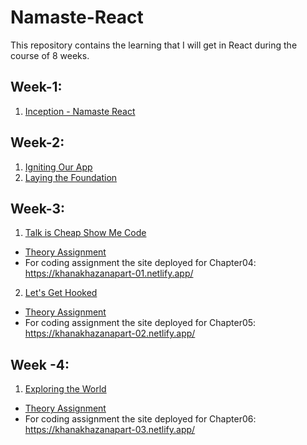 # Namaste-React
This repository contains the learning that I will get in React during the course of 8 weeks.


## Week-1: 
1. <a href="https://github.com/DvbyDt/Namaste-React/tree/main/Inception">Inception - Namaste React</a>


## Week-2:
1. <a href="https://github.com/DvbyDt/Namaste-React/tree/main/Igniting%20Our%20App">Igniting Our App</a>
2. <a href="https://github.com/DvbyDt/Namaste-React/tree/main/Laying%20the%20Foundation">Laying the Foundation</a>

## Week-3:
1. <a href="https://github.com/DvbyDt/Namaste-React/tree/main/Talk%20is%20Cheap%20Show%20Me%20Code">Talk is Cheap Show Me Code</a>
- <a href="https://github.com/DvbyDt/Namaste-React/blob/main/Talk%20is%20Cheap%20Show%20Me%20Code/Assignment.md">Theory Assignment</a> 
- For coding assignment the site deployed for Chapter04: https://khanakhazanapart-01.netlify.app/

2. <a href="https://github.com/DvbyDt/Namaste-React/tree/Let's-get-Hooked/Let's%20Get%20Hooked">Let's Get Hooked</a>
- <a href="https://github.com/DvbyDt/Namaste-React/blob/Let's-get-Hooked/Let's%20Get%20Hooked/Assignment.md">Theory Assignment</a> 
- For coding assignment the site deployed for Chapter05: https://khanakhazanapart-02.netlify.app/

## Week -4:
1. <a href="https://github.com/DvbyDt/Namaste-React/tree/Exploring-the-World/Exploring%20the%20World">Exploring the World</a>
- <a href="https://github.com/DvbyDt/Namaste-React/blob/Exploring-the-World/Exploring%20the%20World/Assignment.md">Theory Assignment</a> 
- For coding assignment the site deployed for Chapter06: https://khanakhazanapart-03.netlify.app/

